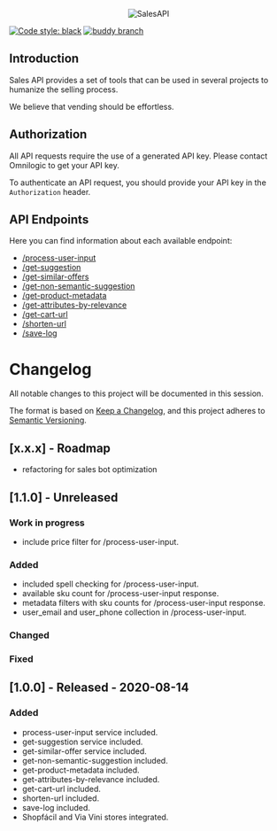 <p align="center">
    <img src="docs/sales_api_logo_200x200.png" alt="SalesAPI">
</p>

[![Code style: black](https://img.shields.io/badge/code%20style-black-000000.svg)](https://github.com/psf/black)
[![buddy branch](https://ci.omnilogic.com.br/omnilogic/assistant-sales-api/repository/branch/master/badge.svg?token=090e6f32aeb3f975dccaffe03abe062324bdb144c30d6b450fb71fad6672145a "buddy branch")](https://ci.omnilogic.com.br/omnilogic/assistant-sales-api/repository/branch/master)

## Introduction

Sales API provides a set of tools that can be used in several projects to humanize the selling process.

We believe that vending should be effortless.

## Authorization

All API requests require the use of a generated API key. Please contact Omnilogic to get your API key.

To authenticate an API request, you should provide your API key in the `Authorization` header.

## API Endpoints

Here you can find information about each available endpoint:

* [/process-user-input]
* [/get-suggestion]
* [/get-similar-offers]
* [/get-non-semantic-suggestion]
* [/get-product-metadata]
* [/get-attributes-by-relevance]
* [/get-cart-url]
* [/shorten-url]
* [/save-log]


[//]: # (These are reference links used in the body of this file.)

[/process-user-input]: <docs/process_user_input.md>
[/get-suggestion]: <docs/get_suggestion.md>
[/get-similar-offers]: <docs/get_similar_offers.md>
[/get-non-semantic-suggestion]: <docs/get_non_semantic_suggestion.md>
[/get-product-metadata]: <docs/get_product_metadata.md>
[/get-attributes-by-relevance]: <docs/get_attributes_by_relevance.md>
[/get-cart-url]: <docs/get_cart_url.md>
[/shorten-url]: <docs/shorten_url.md>
[/save-log]: <docs/save_log.md>

# Changelog

All notable changes to this project will be documented in this session.

The format is based on [Keep a Changelog](https://keepachangelog.com/en/1.0.0/),
and this project adheres to [Semantic Versioning](https://semver.org/spec/v2.0.0.html).

## [x.x.x] - Roadmap
- refactoring for sales bot optimization

## [1.1.0] - Unreleased

### Work in progress
- include price filter for /process-user-input.

### Added
- included spell checking for /process-user-input.
- available sku count for /process-user-input response.
- metadata filters with sku counts for /process-user-input response.
- user_email and user_phone collection in /process-user-input.

### Changed

### Fixed

## [1.0.0] - Released - 2020-08-14

### Added

- process-user-input service included.
- get-suggestion service included.
- get-similar-offer service included.
- get-non-semantic-suggestion included.
- get-product-metadata included.
- get-attributes-by-relevance included.
- get-cart-url included.
- shorten-url included.
- save-log included.
- Shopfácil and Via Vini stores integrated.